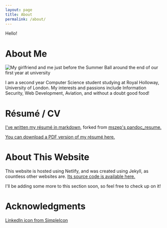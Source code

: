 ```yaml
---
layout: page
title: About
permalink: /about/
---
```

Hello!

# About Me
![My girlfriend and me just before the Summer Ball around the end of our first year at university](../resources/andrewn.co/images/About.jpg)

I am a second year Computer Science student studying at Royal Holloway,
University of London. My interests and passions include Information Security,
Web Development, Aviation, and without a doubt good food!

# Résumé / CV
[I've written my résumé in markdown](https://github.com/andrewnicolalde/pandoc_resume), forked from [mszep's pandoc_resume.](https://github.com/mszep/pandoc_resume)

[You can download a PDF version of my résumé here.](https://github.com/andrewnicolalde/pandoc_resume/blob/master/resume.pdf)

# About This Website
This website is hosted using Netlify, and was created using Jekyll, as
countless other websites are. [Its source code is
available here.](https://github.com/andrewnicolalde/andrewn.io)

I'll be adding some more to this section soon, so feel free to check up on it!

# Acknowledgments

[LinkedIn icon from SimpleIcon](http://www.flaticon.com/authors/simpleicon)
